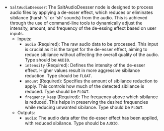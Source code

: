 - `SaltAudioDeesser`: The SaltAudioDeesser node is designed to process audio files by applying a de-esser effect, which reduces or eliminates sibilance (harsh 's' or 'sh' sounds) from the audio. This is achieved through the use of command-line tools to dynamically adjust the intensity, amount, and frequency of the de-essing effect based on user inputs.
    - Inputs:
        - `audio` (Required): The raw audio data to be processed. This input is crucial as it is the target for the de-esser effect, aiming to reduce sibilance without affecting the overall quality of the audio. Type should be `AUDIO`.
        - `intensity` (Required): Defines the intensity of the de-esser effect. Higher values result in more aggressive sibilance reduction. Type should be `FLOAT`.
        - `amount` (Required): Specifies the amount of sibilance reduction to apply. This controls how much of the detected sibilance is reduced. Type should be `FLOAT`.
        - `frequency_keep` (Required): The frequency above which sibilance is reduced. This helps in preserving the desired frequencies while reducing unwanted sibilance. Type should be `FLOAT`.
    - Outputs:
        - `audio`: The audio data after the de-esser effect has been applied, with reduced sibilance. Type should be `AUDIO`.
